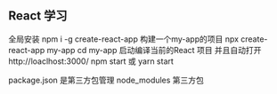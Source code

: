 ## React 学习
全局安装
npm i -g create-react-app
构建一个my-app的项目
npx create-react-app my-app
cd my-app
启动编译当前的React 项目 并且自动打开 http://loaclhost:3000/
npm start 或 yarn start

package.json 是第三方包管理
node_modules 第三方包

